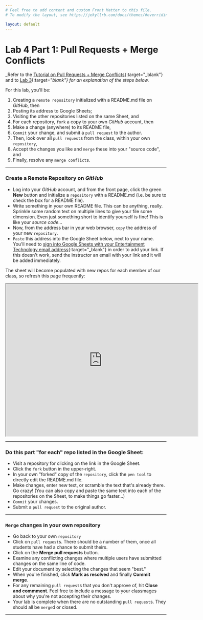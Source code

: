 ```yaml
---
# Feel free to add content and custom Front Matter to this file.
# To modify the layout, see https://jekyllrb.com/docs/themes/#overriding-theme-defaults

layout: default
---
```


# Lab 4 Part 1: Pull Requests + Merge Conflicts
_Refer to the [Tutorial on Pull Requests + Merge Conflicts](/Goldford-MTEC1003/labs/04/git.pull.requests.and.merge.tutorial.v01.html){:target="_blank"} and to [Lab 3](https://einbahnstrasse.github.io/Goldford-MTEC1003/labs/03/lab-03-git-intro.html){:target="_blank"} for an explanation of the steps below._

For this lab, you'll be:
1. Creating a `remote repository` initialized with a README.md file on _GitHub_, then  
2. Posting its address to Google Sheets;  
3. Visiting the other repositories listed on the same Sheet, and   
4. For each repository, `fork` a copy to your own _GitHub_ account, then  
5. Make a change (anywhere) to its README file,  
6. `Commit` your change, and submit a `pull request` to the author.  
7. Then, look over all `pull request`s from the class, within your own `repository`,  
8. Accept the changes you like and `merge` these into your "source code", and   
9. Finally, resolve any `merge conflict`s.  

* * *

### Create a Remote Repository on _GitHub_  

* Log into your _GitHub_ account, and from the front page, click the green **New** button and initialize a `repository` with a README.md (i.e. be sure to check the box for a README file).  
* Write something in your own README file. This can be anything, really. Sprinkle some random text on multiple lines to give your file some dimension. Even just something short to identify yourself is fine! This is like your _source code_...
* Now, from the address bar in your web browser, `copy` the address of your new `repository`.
* `Paste` this address into the Google Sheet below, next to your name. You'll need to [sign into Google Sheets with your Entertainment Technology email address](https://docs.google.com/spreadsheets/d/1KvRBf3p8JdFFTl0C68FOn7qtge_VUEdCqDp8XiLXLlE/edit?usp=sharing){:target="_blank"} in order to add your link. If this doesn't work, send the instructor an email with your link and it will be added immediately.

The sheet will become populated with new repos for each member of our class, so refresh this page frequently:

<!-- <iframe src="https://docs.google.com/spreadsheets/d/e/2PACX-1vSG_PSBDlCsG3OXFYlwH3y-6aRc8KKcG547KRruSL0254jYyG-lDfg0Y8NvpeMq7AvpEchzCH1015qM/pubhtml?gid=0&amp;single=true&amp;widget=true&amp;headers=false" width="800" height="600"></iframe> -->
<iframe src="https://docs.google.com/spreadsheets/d/e/2PACX-1vRGonNHVMyuYKab7Fk4nKsYFRu33PdJ5zGz3HD6WIXcuaOcUF95cnDQzWsHW8i2-abh6MtPs_S5kaRX/pubhtml?gid=0&amp;single=true&amp;widget=true&amp;headers=false" width="600" height="475"></iframe>

* * *

### Do this part "for each" repo listed in the Google Sheet:  

* Visit a repository for clicking on the link in the Google Sheet.  
* Click the `fork` button in the upper-right.  
* In your own "forked" copy of the `repository`, click the `pen tool` to directly edit the README.md file.  
* Make changes, enter new text, or scramble the text that's already there. Go crazy! (You can also copy and paste the same text into each of the repositories on the Sheet, to make things go faster...)  
* `Commit` your changes.  
* Submit a `pull request` to the original author.  

* * *

### `Merge` changes in your own repository  

* Go back to your own `repository`  
* Click on `pull request`s. There should be a number of them, once all students have had a chance to submit theirs.  
* Click on the **Merge pull requests** button.  
* Examine any conflicting changes where multiple users have submitted changes on the same line of code.  
* Edit your document by selecting the changes that seem "best."  
* When you're finished, click **Mark as resolved** and finally **Commit merge**.
* For any remaining `pull request`s that you don't approve of, hit **Close and commment**. Feel free to include a message to your classmages about why you're not accepting their changes.  
* Your lab is complete when there are no outstanding `pull request`s. They should all be `merge`d or closed.  

* * *  
